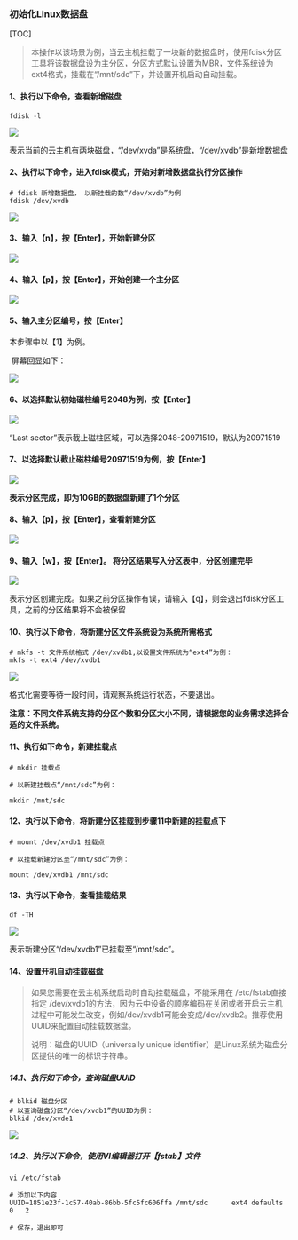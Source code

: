 ### 初始化Linux数据盘

[TOC]

> 本操作以该场景为例，当云主机挂载了一块新的数据盘时，使用fdisk分区工具将该数据盘设为主分区，分区方式默认设置为MBR，文件系统设为ext4格式，挂载在“/mnt/sdc”下，并设置开机启动自动挂载。

#### 1、执行以下命令，查看新增磁盘

```shell
fdisk -l 
```

![](https://mkdown-1256191338.cos.ap-beijing.myqcloud.com/20200806162025.png)

表示当前的云主机有两块磁盘，“/dev/xvda”是系统盘，“/dev/xvdb”是新增数据盘

#### 2、执行以下命令，进入fdisk模式，开始对新增数据盘执行分区操作

```shell
# fdisk 新增数据盘， 以新挂载的数“/dev/xvdb”为例
fdisk /dev/xvdb 
```

![](https://mkdown-1256191338.cos.ap-beijing.myqcloud.com/20200806162158.png)

#### 3、输入【n】，按【Enter】，开始新建分区

![](https://mkdown-1256191338.cos.ap-beijing.myqcloud.com/20200806162232.png)

#### 4、输入【p】，按【Enter】，开始创建一个主分区

![](https://mkdown-1256191338.cos.ap-beijing.myqcloud.com/20200806162255.png)

#### 5、输入主分区编号，按【Enter】

本步骤中以【1】为例。

​                              屏幕回显如下：

![](https://mkdown-1256191338.cos.ap-beijing.myqcloud.com/20200806162336.png)

#### 6、以选择默认初始磁柱编号2048为例，按【Enter】

![](https://mkdown-1256191338.cos.ap-beijing.myqcloud.com/20200806162419.png)

“Last sector”表示截止磁柱区域，可以选择2048-20971519，默认为20971519

#### 7、以选择默认截止磁柱编号20971519为例，按【Enter】

![](https://mkdown-1256191338.cos.ap-beijing.myqcloud.com/20200806162505.png)

**表示分区完成，即为10GB的数据盘新建了1个分区**

#### 8、输入【p】，按【Enter】，查看新建分区

![](https://mkdown-1256191338.cos.ap-beijing.myqcloud.com/20200806162557.png)

#### 9、输入【w】，按【Enter】。 将分区结果写入分区表中，分区创建完毕

![](https://mkdown-1256191338.cos.ap-beijing.myqcloud.com/20200806162624.png)

表示分区创建完成。如果之前分区操作有误，请输入【q】，则会退出fdisk分区工具，之前的分区结果将不会被保留

#### 10、执行以下命令，将新建分区文件系统设为系统所需格式

```shell
# mkfs -t 文件系统格式 /dev/xvdb1,以设置文件系统为“ext4”为例：
mkfs -t ext4 /dev/xvdb1
```

![](https://mkdown-1256191338.cos.ap-beijing.myqcloud.com/20200806162748.png)

格式化需要等待一段时间，请观察系统运行状态，不要退出。

**注意：不同文件系统支持的分区个数和分区大小不同，请根据您的业务需求选择合适的文件系统。**

#### 11、执行如下命令，新建挂载点

```shell
# mkdir 挂载点

# 以新建挂载点“/mnt/sdc”为例：

mkdir /mnt/sdc
```

#### 12、执行以下命令，将新建分区挂载到步骤11中新建的挂载点下

```shell
# mount /dev/xvdb1 挂载点

# 以挂载新建分区至“/mnt/sdc”为例：

mount /dev/xvdb1 /mnt/sdc
```

#### 13、执行以下命令，查看挂载结果

```shell
df -TH
```

![](https://mkdown-1256191338.cos.ap-beijing.myqcloud.com/20200806163039.png)

表示新建分区“/dev/xvdb1”已挂载至“/mnt/sdc”。

#### 14、设置开机自动挂载磁盘

> 如果您需要在云主机系统启动时自动挂载磁盘，不能采用在 /etc/fstab直接指定 /dev/xvdb1的方法，因为云中设备的顺序编码在关闭或者开启云主机过程中可能发生改变，例如/dev/xvdb1可能会变成/dev/xvdb2。推荐使用UUID来配置自动挂载数据盘。
>
> 说明：磁盘的UUID（universally unique identifier）是Linux系统为磁盘分区提供的唯一的标识字符串。

##### 14.1、执行如下命令，查询磁盘UUID

```shell
# blkid 磁盘分区
# 以查询磁盘分区“/dev/xvdb1”的UUID为例：
blkid /dev/xvde1 
```

![](https://mkdown-1256191338.cos.ap-beijing.myqcloud.com/20200806163259.png)

##### 14.2、执行以下命令，使用VI编辑器打开【fstab】文件

```shell
vi /etc/fstab

# 添加以下内容
UUID=1851e23f-1c57-40ab-86bb-5fc5fc606ffa /mnt/sdc      ext4 defaults     0   2

# 保存，退出即可
```
